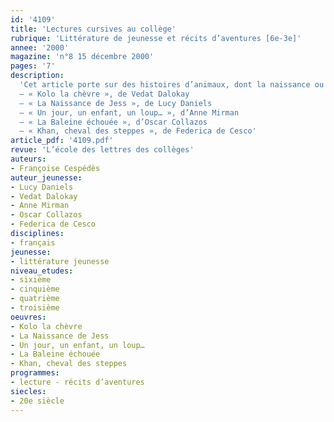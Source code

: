 ```yaml
---
id: '4109'
title: 'Lectures cursives au collège'
rubrique: 'Littérature de jeunesse et récits d’aventures [6e-3e]'
annee: '2000'
magazine: 'n°8 15 décembre 2000'
pages: '7'
description: 
  'Cet article porte sur des histoires d’animaux, dont la naissance ou l’existence est liée à la présence d’un enfant ou d’un adolescent. Chacun des cinq récits présentés met en scène un animal différent (une chèvre, un chiot, une louve, une baleine et un cheval), dans un pays différent (Turquie, Écosse, Groenland, Colombie et Mongolie) et à une époque différente. Cette diversité des personnages et des situations va permettre aux lecteurs de découvrir la différence, sans les empêcher de s’identifier au héros ou à l’héroïne, en raison des aventures que chacun d’entre eux va vivre.
  – « Kolo la chèvre », de Vedat Dalokay
  – « La Naissance de Jess », de Lucy Daniels
  – « Un jour, un enfant, un loup… », d’Anne Mirman
  – « La Baleine échouée », d’Oscar Collazos
  – « Khan, cheval des steppes », de Federica de Cesco'
article_pdf: '4109.pdf'
revue: 'L’école des lettres des collèges'
auteurs:
- Françoise Cespédès
auteur_jeunesse:
- Lucy Daniels
- Vedat Dalokay
- Anne Mirman
- Oscar Collazos
- Federica de Cesco
disciplines:
- français
jeunesse:
- littérature jeunesse
niveau_etudes:
- sixième
- cinquième
- quatrième
- troisième
oeuvres:
- Kolo la chèvre
- La Naissance de Jess
- Un jour, un enfant, un loup…
- La Baleine échouée
- Khan, cheval des steppes
programmes:
- lecture - récits d’aventures
siecles:
- 20e siècle
---
```

